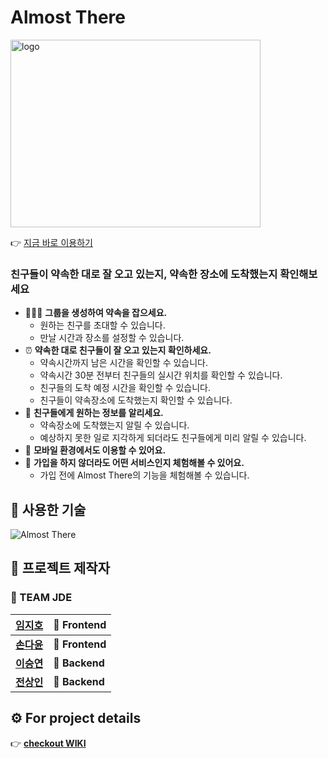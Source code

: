 # Almost There

<img alt="logo" src="https://user-images.githubusercontent.com/91545626/153361050-e065c1b8-69c1-4056-8c4d-4b99bb3d5bd2.png" width="400" height="300" />

:point_right: [지금 바로 이용하기](https://client.almosthere.tk)

### 친구들이 약속한 대로 잘 오고 있는지, 약속한 장소에 도착했는지 확인해보세요
- :people_holding_hands: **그룹을 생성하여 약속을 잡으세요.**
  - 원하는 친구를 초대할 수 있습니다.
  - 만날 시간과 장소를 설정할 수 있습니다.
- :alarm_clock: **약속한 대로 친구들이 잘 오고 있는지 확인하세요.**
  - 약속시간까지 남은 시간을 확인할 수 있습니다.
  - 약속시간 30분 전부터 친구들의 실시간 위치를 확인할 수 있습니다.
  - 친구들의 도착 예정 시간을 확인할 수 있습니다.
  - 친구들이 약속장소에 도착했는지 확인할 수 있습니다.
- :loudspeaker: **친구들에게 원하는 정보를 알리세요.**
  - 약속장소에 도착했는지 알릴 수 있습니다.
  - 예상하지 못한 일로 지각하게 되더라도 친구들에게 미리 알릴 수 있습니다.
- :iphone: **모바일 환경에서도 이용할 수 있어요.**
- :eyes: **가입을 하지 않더라도 어떤 서비스인지 체험해볼 수 있어요.**
  - 가입 전에 Almost There의 기능을 체험해볼 수 있습니다.

## :toolbox: 사용한 기술
![Almost There](https://user-images.githubusercontent.com/89420103/153975765-00541300-a5e5-4f6b-afc4-b799b44253e7.png)

## :wrench: 프로젝트 제작자
### :punch: TEAM JDE

| [임지호](https://github.com/JHL71) | :triangular_flag_on_post: Frontend |
| ---- | --------- |
| [**손다윤**](https://github.com/wildgallop) | :triangular_flag_on_post: **Frontend** |
| [**이승연**](https://github.com/torangL) | :black_flag: **Backend**  |
| [**전상인**](https://github.com/jeonsangin) | :black_flag: **Backend**  |

## :gear: For project details
:point_right: [**checkout WIKI**](https://github.com/codestates/Almost-There/wiki)
